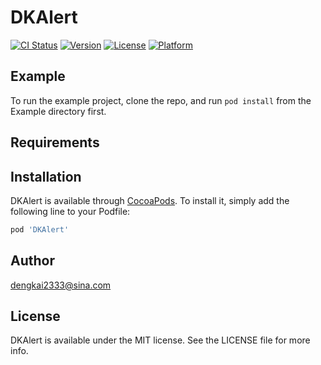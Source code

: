 # DKAlert

[![CI Status](https://img.shields.io/travis/dengkai2333@sina.com/DKAlert.svg?style=flat)](https://travis-ci.org/dengkai2333@sina.com/DKAlert)
[![Version](https://img.shields.io/cocoapods/v/DKAlert.svg?style=flat)](https://cocoapods.org/pods/DKAlert)
[![License](https://img.shields.io/cocoapods/l/DKAlert.svg?style=flat)](https://cocoapods.org/pods/DKAlert)
[![Platform](https://img.shields.io/cocoapods/p/DKAlert.svg?style=flat)](https://cocoapods.org/pods/DKAlert)

## Example

To run the example project, clone the repo, and run `pod install` from the Example directory first.

## Requirements

## Installation

DKAlert is available through [CocoaPods](https://cocoapods.org). To install
it, simply add the following line to your Podfile:

```ruby
pod 'DKAlert'
```

## Author

dengkai2333@sina.com

## License

DKAlert is available under the MIT license. See the LICENSE file for more info.
